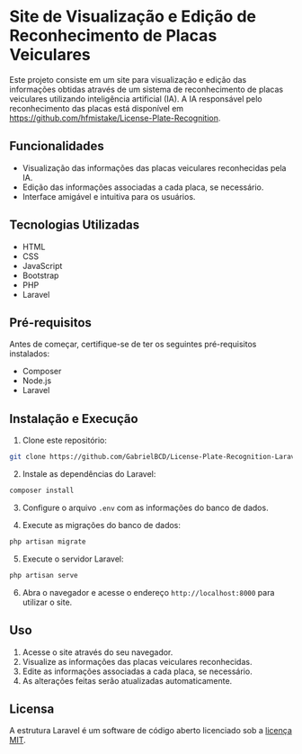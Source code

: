 # Site de Visualização e Edição de Reconhecimento de Placas Veiculares

Este projeto consiste em um site para visualização e edição das informações obtidas através de um sistema de reconhecimento de placas veiculares utilizando inteligência artificial (IA).
A IA responsável pelo reconhecimento das placas está disponível em https://github.com/hfmistake/License-Plate-Recognition.

## Funcionalidades

- Visualização das informações das placas veiculares reconhecidas pela IA.
- Edição das informações associadas a cada placa, se necessário.
- Interface amigável e intuitiva para os usuários.

## Tecnologias Utilizadas

  - HTML
  - CSS
  - JavaScript
  - Bootstrap
  - PHP
  - Laravel

## Pré-requisitos

Antes de começar, certifique-se de ter os seguintes pré-requisitos instalados:

- Composer
- Node.js
- Laravel

## Instalação e Execução

1. Clone este repositório:

```bash
git clone https://github.com/GabrielBCD/License-Plate-Recognition-Laravel
```

2. Instale as dependências do Laravel:
```bash
composer install
```

3. Configure o arquivo `.env` com as informações do banco de dados.

4. Execute as migrações do banco de dados:
```bash
php artisan migrate
```

5. Execute o servidor Laravel:
```bash
php artisan serve
```
6. Abra o navegador e acesse o endereço `http://localhost:8000` para utilizar o site.

## Uso

1. Acesse o site através do seu navegador.
2. Visualize as informações das placas veiculares reconhecidas.
3. Edite as informações associadas a cada placa, se necessário.
4. As alterações feitas serão atualizadas automaticamente.

## Licensa

A estrutura Laravel é um software de código aberto licenciado sob a [licença MIT](https://opensource.org/licenses/MIT).
